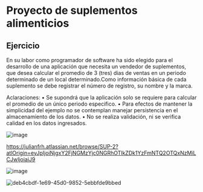 # Proyecto de suplementos alimenticios

## Ejercicio 

En su labor como programador de software ha sido elegido para el desarrollo de una aplicación que necesita un vendedor de suplementos, que desea calcular el promedio de 3 (tres) dias de ventas en un periodo determinado de un local determinado.Como información básica de cada suplemento se debe registrar el número de registro, su 
nombre y la marca. 

Aclaraciones:
• Se supondrá que la aplicación solo se requiere para calcular el promedio de un único periodo
especifico.
• Para efectos de mantener la simplicidad del ejemplo no se contemplan manejar persistencia en el almacenamiento de los datos.
• No se realiza validación, ni se verifica calidad en los datos ingresados.

![image](https://github.com/julianfrhgn/demo.github.io/assets/132966493/2cee2a80-13bc-4336-a1c7-e0ebcec20c68)


https://julianfrh.atlassian.net/browse/SUP-2?atlOrigin=eyJpIjoiNjgxY2FjNGMzYjc0NGRhOTlkZDk1YzFmNTQ2OTQxNzMiLCJwIjoiaiJ9

![image](https://github.com/julianfrhgn/demo.github.io/assets/132966493/716eecfa-ff68-4139-ad43-13c3296af91f)


![deb4cbdf-1e69-45d0-9852-5ebbfde9bbed](https://github.com/julianfrhgn/demo.github.io/assets/132966493/afc5f5e4-5f35-4926-b6de-36716f5a31a1)






